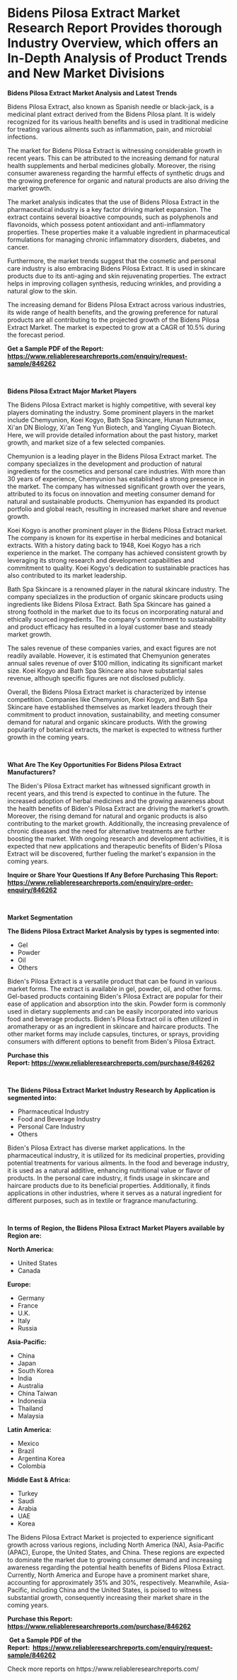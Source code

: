 <p><h1>Bidens Pilosa Extract Market Research Report Provides thorough Industry Overview, which offers an In-Depth Analysis of Product Trends and New Market Divisions</h1></p><p><strong>Bidens Pilosa Extract Market Analysis and Latest Trends</strong></p>
<p><p>Bidens Pilosa Extract, also known as Spanish needle or black-jack, is a medicinal plant extract derived from the Bidens Pilosa plant. It is widely recognized for its various health benefits and is used in traditional medicine for treating various ailments such as inflammation, pain, and microbial infections.</p><p>The market for Bidens Pilosa Extract is witnessing considerable growth in recent years. This can be attributed to the increasing demand for natural health supplements and herbal medicines globally. Moreover, the rising consumer awareness regarding the harmful effects of synthetic drugs and the growing preference for organic and natural products are also driving the market growth.</p><p>The market analysis indicates that the use of Bidens Pilosa Extract in the pharmaceutical industry is a key factor driving market expansion. The extract contains several bioactive compounds, such as polyphenols and flavonoids, which possess potent antioxidant and anti-inflammatory properties. These properties make it a valuable ingredient in pharmaceutical formulations for managing chronic inflammatory disorders, diabetes, and cancer.</p><p>Furthermore, the market trends suggest that the cosmetic and personal care industry is also embracing Bidens Pilosa Extract. It is used in skincare products due to its anti-aging and skin rejuvenating properties. The extract helps in improving collagen synthesis, reducing wrinkles, and providing a natural glow to the skin.</p><p>The increasing demand for Bidens Pilosa Extract across various industries, its wide range of health benefits, and the growing preference for natural products are all contributing to the projected growth of the Bidens Pilosa Extract Market. The market is expected to grow at a CAGR of 10.5% during the forecast period.</p></p>
<p><strong>Get a Sample PDF of the Report:&nbsp; <a href="https://www.reliableresearchreports.com/enquiry/request-sample/846262">https://www.reliableresearchreports.com/enquiry/request-sample/846262</a></strong></p>
<p>&nbsp;</p>
<p><strong>Bidens Pilosa Extract Major Market Players</strong></p>
<p><p>The Bidens Pilosa Extract market is highly competitive, with several key players dominating the industry. Some prominent players in the market include Chemyunion, Koei Kogyo, Bath Spa Skincare, Hunan Nutramax, Xi'an DN Biology, Xi'an Teng Yun Biotech, and Yangling Ciyuan Biotech. Here, we will provide detailed information about the past history, market growth, and market size of a few selected companies.</p><p>Chemyunion is a leading player in the Bidens Pilosa Extract market. The company specializes in the development and production of natural ingredients for the cosmetics and personal care industries. With more than 30 years of experience, Chemyunion has established a strong presence in the market. The company has witnessed significant growth over the years, attributed to its focus on innovation and meeting consumer demand for natural and sustainable products. Chemyunion has expanded its product portfolio and global reach, resulting in increased market share and revenue growth.</p><p>Koei Kogyo is another prominent player in the Bidens Pilosa Extract market. The company is known for its expertise in herbal medicines and botanical extracts. With a history dating back to 1948, Koei Kogyo has a rich experience in the market. The company has achieved consistent growth by leveraging its strong research and development capabilities and commitment to quality. Koei Kogyo's dedication to sustainable practices has also contributed to its market leadership.</p><p>Bath Spa Skincare is a renowned player in the natural skincare industry. The company specializes in the production of organic skincare products using ingredients like Bidens Pilosa Extract. Bath Spa Skincare has gained a strong foothold in the market due to its focus on incorporating natural and ethically sourced ingredients. The company's commitment to sustainability and product efficacy has resulted in a loyal customer base and steady market growth.</p><p>The sales revenue of these companies varies, and exact figures are not readily available. However, it is estimated that Chemyunion generates annual sales revenue of over $100 million, indicating its significant market size. Koei Kogyo and Bath Spa Skincare also have substantial sales revenue, although specific figures are not disclosed publicly.</p><p>Overall, the Bidens Pilosa Extract market is characterized by intense competition. Companies like Chemyunion, Koei Kogyo, and Bath Spa Skincare have established themselves as market leaders through their commitment to product innovation, sustainability, and meeting consumer demand for natural and organic skincare products. With the growing popularity of botanical extracts, the market is expected to witness further growth in the coming years.</p></p>
<p>&nbsp;</p>
<p><strong>What Are The Key Opportunities For Bidens Pilosa Extract Manufacturers?</strong></p>
<p><p>The Biden's Pilosa Extract market has witnessed significant growth in recent years, and this trend is expected to continue in the future. The increased adoption of herbal medicines and the growing awareness about the health benefits of Biden's Pilosa Extract are driving the market's growth. Moreover, the rising demand for natural and organic products is also contributing to the market growth. Additionally, the increasing prevalence of chronic diseases and the need for alternative treatments are further boosting the market. With ongoing research and development activities, it is expected that new applications and therapeutic benefits of Biden's Pilosa Extract will be discovered, further fueling the market's expansion in the coming years.</p></p>
<p><strong>Inquire or Share Your Questions If Any Before Purchasing This Report: <a href="https://www.reliableresearchreports.com/enquiry/pre-order-enquiry/846262">https://www.reliableresearchreports.com/enquiry/pre-order-enquiry/846262</a></strong></p>
<p>&nbsp;</p>
<p><strong>Market Segmentation</strong></p>
<p><strong>The Bidens Pilosa Extract Market Analysis by types is segmented into:</strong></p>
<p><ul><li>Gel</li><li>Powder</li><li>Oil</li><li>Others</li></ul></p>
<p><p>Biden's Pilosa Extract is a versatile product that can be found in various market forms. The extract is available in gel, powder, oil, and other forms. Gel-based products containing Biden's Pilosa Extract are popular for their ease of application and absorption into the skin. Powder form is commonly used in dietary supplements and can be easily incorporated into various food and beverage products. Biden's Pilosa Extract oil is often utilized in aromatherapy or as an ingredient in skincare and haircare products. The other market forms may include capsules, tinctures, or sprays, providing consumers with different options to benefit from Biden's Pilosa Extract.</p></p>
<p><strong>Purchase this Report:&nbsp;<a href="https://www.reliableresearchreports.com/purchase/846262">https://www.reliableresearchreports.com/purchase/846262</a></strong></p>
<p>&nbsp;</p>
<p><strong>The Bidens Pilosa Extract Market Industry Research by Application is segmented into:</strong></p>
<p><ul><li>Pharmaceutical Industry</li><li>Food and Beverage Industry</li><li>Personal Care Industry</li><li>Others</li></ul></p>
<p><p>Biden's Pilosa Extract has diverse market applications. In the pharmaceutical industry, it is utilized for its medicinal properties, providing potential treatments for various ailments. In the food and beverage industry, it is used as a natural additive, enhancing nutritional value or flavor of products. In the personal care industry, it finds usage in skincare and haircare products due to its beneficial properties. Additionally, it finds applications in other industries, where it serves as a natural ingredient for different purposes, such as in textile or fragrance manufacturing.</p></p>
<p>&nbsp;</p>
<p><strong>In terms of Region, the Bidens Pilosa Extract Market Players available by Region are:</strong></p>
<p>
    <p> <strong> North America: </strong>
        <ul>
            <li>United States</li>
            <li>Canada</li>
        </ul>
        </p> 
    <p> <strong> Europe: </strong>
        <ul>
            <li>Germany</li>
            <li>France</li>
            <li>U.K.</li>
            <li>Italy</li>
            <li>Russia</li>
        </ul>
        </p> 
    <p> <strong> Asia-Pacific: </strong>
        <ul>
            <li>China</li>
            <li>Japan</li>
            <li>South Korea</li>
            <li>India</li>
            <li>Australia</li>
            <li>China Taiwan</li>
            <li>Indonesia</li>
            <li>Thailand</li>
            <li>Malaysia</li>
        </ul>
        </p> 
    <p> <strong> Latin America: </strong>
        <ul>
            <li>Mexico</li>
            <li>Brazil</li>
            <li>Argentina Korea</li>
            <li>Colombia</li>
        </ul>
        </p> 
    <p> <strong> Middle East & Africa: </strong>
        <ul>
            <li>Turkey</li>
            <li>Saudi</li>
            <li>Arabia</li>
            <li>UAE</li>
            <li>Korea</li>
        </ul>
    </p>
    </p>
<p><p>The Bidens Pilosa Extract Market is projected to experience significant growth across various regions, including North America (NA), Asia-Pacific (APAC), Europe, the United States, and China. These regions are expected to dominate the market due to growing consumer demand and increasing awareness regarding the potential health benefits of Bidens Pilosa Extract. Currently, North America and Europe have a prominent market share, accounting for approximately 35% and 30%, respectively. Meanwhile, Asia-Pacific, including China and the United States, is poised to witness substantial growth, consequently increasing their market share in the coming years.</p></p>
<p><strong>Purchase this Report: <a href="https://www.reliableresearchreports.com/purchase/846262">https://www.reliableresearchreports.com/purchase/846262</a></strong></p>
<p>&nbsp;<strong>Get a Sample PDF of the Report:&nbsp;&nbsp;<a href="https://www.reliableresearchreports.com/enquiry/request-sample/846262">https://www.reliableresearchreports.com/enquiry/request-sample/846262</a></strong></p>
<p><strong></strong></p>
<p>Check more reports on https://www.reliableresearchreports.com/</p>